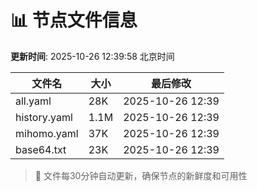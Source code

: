 # 📊 节点文件信息

**更新时间**: 2025-10-26 12:39:58 北京时间

| 文件名 | 大小 | 最后修改 |
|--------|------|----------|
| all.yaml | 28K | 2025-10-26 12:39 |
| history.yaml | 1.1M | 2025-10-26 12:39 |
| mihomo.yaml | 37K | 2025-10-26 12:39 |
| base64.txt | 23K | 2025-10-26 12:39 |

> 🔄 文件每30分钟自动更新，确保节点的新鲜度和可用性
